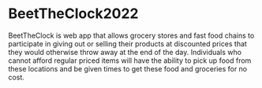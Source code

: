 # BeetTheClock2022
BeetTheClock is web app that allows grocery stores and fast food chains to participate in giving out or selling their products at discounted prices that they would otherwise throw away at the end of the day. Individuals who cannot afford regular priced items will have the ability to pick up food from these locations and be given times to get these food and groceries for no cost.
